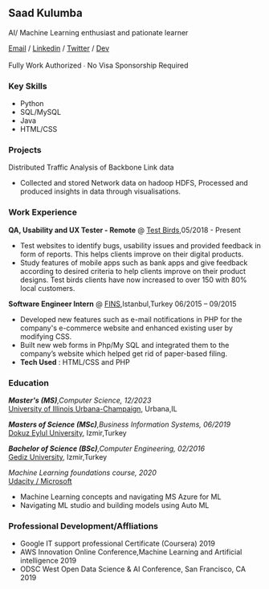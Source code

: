 ## Saad Kulumba
AI/ Machine Learning enthusiast and pationate learner 

[Email](mailto:skulumba@outlook.com) / [Linkedin](https://www.linkedin.com/in/kulzsadz/) / [Twitter](https://twitter.com/skulsoft) / [Dev](https://dev.to/skulumba)</br>   
Fully Work Authorized ∙ No Visa Sponsorship Required<br/>

### Key Skills
- Python
- SQL/MySQL
- Java
- HTML/CSS

### Projects
Distributed Traffic Analysis of Backbone Link data 
- Collected and stored Network data on hadoop HDFS, Processed and produced insights in data through visualisations.

### Work Experience
**QA, Usability and UX Tester - Remote** @ [Test Birds](https://www.testbirds.com/),05/2018 - Present                                                                             
- Test websites to identify bugs, usability issues and provided feedback in form of reports. This helps clients improve on their digital products.
- Study features of mobile apps such as bank apps and give feedback according to desired criteria to help clients improve on their product designs. Test birds clients have now increased to over 150 with 80% local customers.

**Software Engineer Intern**  @ [FINS](https://www.fins.com.tr/Default.asp),Istanbul,Turkey 06/2015 – 09/2015                                                                         
- Developed new features such as e-mail notifications in PHP for the company's e-commerce website and enhanced existing user by modifying CSS.
- Built new web forms in Php/My SQL and integrated them to the company’s website which helped get rid of paper-based filing.
- **Tech Used** : HTML/CSS and PHP

### Education

**_Master's (MS)_**_,Computer Science, 12/2023_</br>
[University of Illinois Urbana-Champaign](https://grainger.illinois.edu/), Urbana,IL</br>

**_Masters of Science (MSc)_**_,Business Information Systems, 06/2019_</br>
[Dokuz Eylul University](https://debis.deu.edu.tr/ders-katalog/2019-2020/eng/bolum_9663_eng.html), Izmir,Turkey</br> 

**_Bachelor of Science (BSc)_**_,Computer Engineering, 02/2016_</br>
[Gediz University](https://en.wikipedia.org/wiki/Gediz_University), Izmir,Turkey</br>  

_Machine Learning foundations course, 2020_</br>
[Udacity / Microsoft](https://www.udacity.com/course/machine-learning-engineer-for-microsoft-azure-nanodegree--nd00333)</br>    
 - Machine Learning concepts and navigating MS Azure for ML
 - Navigating ML studio and building models using Auto ML
 
### Professional Development/Affliations
- Google IT support professional Certificate (Coursera) 2019 
- AWS Innovation Online Conference,Machine Learning and Artificial intelligence 2019 
- ODSC West Open Data Science & AI Conference, San Francisco, CA 2019 



